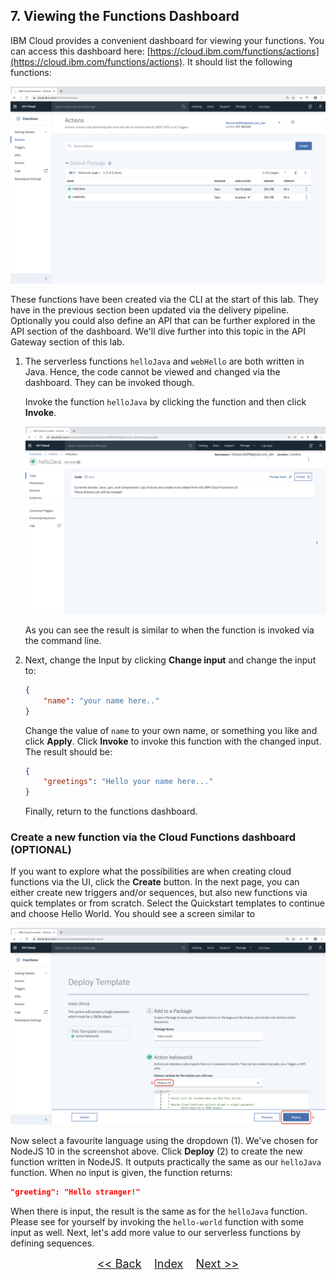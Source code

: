 ## 7. Viewing the Functions Dashboard

IBM Cloud provides a convenient dashboard for viewing your functions. You can access this dashboard here: [https://cloud.ibm.com/functions/actions](https://cloud.ibm.com/functions/actions). It should list the following functions:

![](./images/dashboard-1.png)

These functions have been created via the CLI at the start of this lab. They have in the previous section been updated via the delivery pipeline. Optionally you could also define an API that can be further explored in the API section of the dashboard. We'll dive further into this topic in the API Gateway section of this lab. 

1. The serverless functions `helloJava` and `webHello` are both written in Java. Hence, the code cannot be viewed and changed via the dashboard. They can be invoked though. 

	Invoke the function `helloJava` by clicking the function and then click **Invoke**.

	![](./images/dashboard-2.png)

	As you can see the result is similar to when the function is invoked via the command line. 

2. Next, change the Input by clicking **Change input** and change the input to:
	
	```json
	{
		"name": "your name here.."
	}
	```
	
	Change the value of `name` to your own name, or something you like and click **Apply**. Click **Invoke** to invoke this function with the changed input. The result should be:
	
	```json
	{
		"greetings": "Hello your name here..."
	}
	```
	
	Finally, return to the functions dashboard. 

### Create a new function via the Cloud Functions dashboard (OPTIONAL)

If you want to explore what the possibilities are when creating cloud functions via the UI, click the **Create** button. In the next page, you can either create new triggers and/or sequences, but also new functions via quick templates or from scratch. Select the Quickstart templates to continue and choose Hello World. You should see a screen similar to 

![](./images/dashboard-3.png)

Now select a favourite language using the dropdown (1). We've chosen for NodeJS 10 in the screenshot above. Click **Deploy** (2) to create the new function written in NodeJS. It outputs practically the same as our `helloJava` function. When no input is given, the function returns:

```json
"greeting": "Hello stranger!"
```

When there is input, the result is the same as for the `helloJava` function. Please see for yourself by invoking the `hello-world` function with some input as well. Next, let's add more value to our serverless functions by defining sequences.


<p  align="center">
	<font size="4">
 		<a href="STEP6.md"><< Back</a>&nbsp;&nbsp;&nbsp;&nbsp;<a href="README.md">Index</a>&nbsp;&nbsp;&nbsp;&nbsp;<a href="STEP8.md">Next >></a></td>
 </font>
</p>
